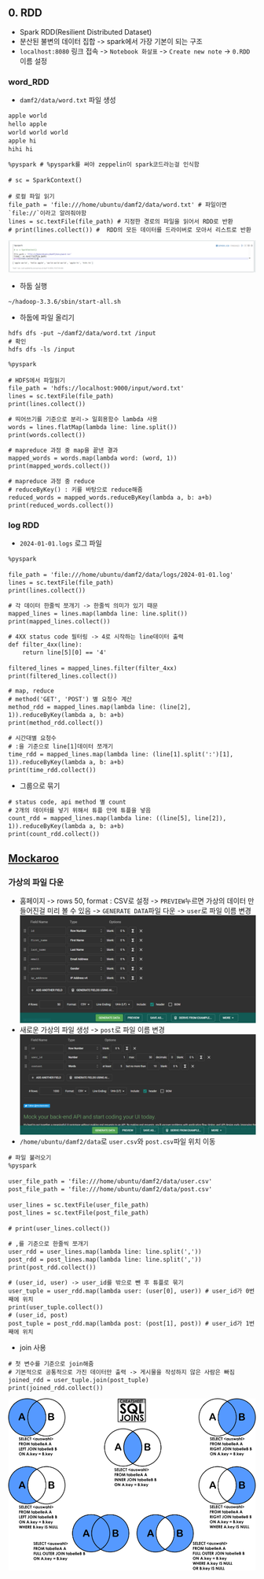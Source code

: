 ## 0. RDD
- Spark RDD(Resilient Distributed Dataset)
- 분산된 불변의 데이터 집합 -> spark에서 가장 기본이 되는 구조
- `localhost:8080` 링크 접속 -> `Notebook 화살표` -> `Create new note` -> `0.RDD`이름 설정

### word_RDD
- `damf2/data/word.txt` 파일 생성
```txt
apple world
hello apple
world world world
apple hi
hihi hi
```
```zpln
%pyspark # %pyspark를 써야 zeppelin이 spark코드라는걸 인식함

# sc = SparkContext()

# 로컬 파일 읽기
file_path = 'file:///home/ubuntu/damf2/data/word.txt' # 파일이면 `file://`이라고 알려줘야함
lines = sc.textFile(file_path) # 지정한 경로의 파일을 읽어서 RDD로 반환
# print(lines.collect()) #  RDD의 모든 데이터를 드라이버로 모아서 리스트로 반환
```
![alt text](/spark/assets/word.png)
- 하둡 실행
```shell
~/hadoop-3.3.6/sbin/start-all.sh
```
- 하둡에 파일 올리기
```shell
hdfs dfs -put ~/damf2/data/word.txt /input
# 확인
hdfs dfs -ls /input
```
```zpln
%pyspark

# HDFS에서 파일읽기
file_path = 'hdfs://localhost:9000/input/word.txt'
lines = sc.textFile(file_path)
print(lines.collect())
```
```
# 띄어쓰기를 기준으로 분리-> 일회용함수 lambda 사용
words = lines.flatMap(lambda line: line.split())
print(words.collect())
```
```
# mapreduce 과정 중 map을 끝낸 결과
mapped_words = words.map(lambda word: (word, 1))
print(mapped_words.collect())
```
```
# mapreduce 과정 중 reduce
# reduceByKey() : 키를 바탕으로 reduce해줌
reduced_words = mapped_words.reduceByKey(lambda a, b: a+b)
print(reduced_words.collect())
```
### log RDD
- `2024-01-01.logs` 로그 파일
```zpln
%pyspark

file_path = 'file:///home/ubuntu/damf2/data/logs/2024-01-01.log'
lines = sc.textFile(file_path)
print(lines.collect())
```
```
# 각 데이터 한줄씩 쪼개기 -> 한줄씩 의미가 있기 때문
mapped_lines = lines.map(lambda line: line.split())
print(mapped_lines.collect())
```
```
# 4XX status code 필터링 -> 4로 시작하는 line데이터 출력
def filter_4xx(line):
    return line[5][0] == '4'

filtered_lines = mapped_lines.filter(filter_4xx)
print(filtered_lines.collect())
```
```
# map, reduce
# method('GET', 'POST') 별 요청수 계산
method_rdd = mapped_lines.map(lambda line: (line[2], 1)).reduceByKey(lambda a, b: a+b)
print(method_rdd.collect())
```
```
# 시간대별 요청수
# :을 기준으로 line[1]데이터 쪼개기
time_rdd = mapped_lines.map(lambda line: (line[1].split(':')[1], 1)).reduceByKey(lambda a, b: a+b)
print(time_rdd.collect())
```
- 그룹으로 묶기
```
# status code, api method 별 count
# 2개의 데이터를 넣기 위해서 튜플 안에 튜플을 넣음
count_rdd = mapped_lines.map(lambda line: ((line[5], line[2]), 1)).reduceByKey(lambda a, b: a+b) 
print(count_rdd.collect())
```

## [Mockaroo](https://www.mockaroo.com/)
### 가상의 파일 다운
- 홈페이지 -> rows 50, format : CSV로 설정 -> `PREVIEW`누르면 가상의 데이터 만들어진걸 미리 볼 수 있음 -> `GENERATE DATA`파일 다운 -> `user`로 파일 이름 변경
![alt text](/spark/assets/user.png)
- 새로운 가상의 파일 생성 -> `post`로 파일 이름 변경
![alt text](/spark/assets/post.png)
- `/home/ubuntu/damf2/data`로 `user.csv`와 `post.csv`파일 위치 이동
```
# 파일 불러오기
%pyspark

user_file_path = 'file:///home/ubuntu/damf2/data/user.csv'
post_file_path = 'file:///home/ubuntu/damf2/data/post.csv'

user_lines = sc.textFile(user_file_path)
post_lines = sc.textFile(post_file_path)

# print(user_lines.collect())
```
```
# ,를 기준으로 한줄씩 쪼개기
user_rdd = user_lines.map(lambda line: line.split(','))
post_rdd = post_lines.map(lambda line: line.split(','))
print(post_rdd.collect())
```
```
# (user_id, user) -> user_id를 밖으로 뺀 후 튜플로 묶기
user_tuple = user_rdd.map(lambda user: (user[0], user)) # user_id가 0번째에 위치
print(user_tuple.collect())
# (user_id, post)
post_tuple = post_rdd.map(lambda post: (post[1], post)) # user_id가 1번째에 위치
```
- join 사용
```
# 첫 변수를 기준으로 join해줌
# 기본적으로 공통적으로 가진 데이터만 출력 -> 게시물을 작성하지 않은 사람은 빠짐
joined_rdd = user_tuple.join(post_tuple)
print(joined_rdd.collect())
```
![SQL join](/spark/assets/sql_join.png)
